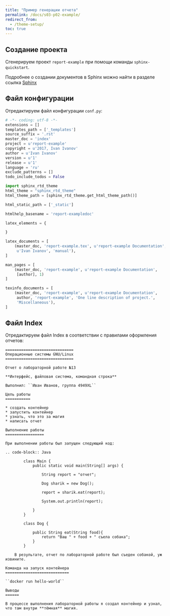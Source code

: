 ```yaml
---
title: "Пример генерации отчета"
permalink: /docs/s03-p02-example/
redirect_from:
  - /theme-setup/
toc: true
---
```

## Создание проекта

Сгенерируем проект `report-example` при помощи команды `sphinx-quickstart`.

Подробнее о создании документов в Sphinx можно найти в разделе ссылка [Sphinx](/ABC-Unix-Guide/docs/s03-p02-example/)

## Файл конфигурации

Отредактируем файл конфигурации `conf.py`:

```python
# -*- coding: utf-8 -*-
extensions = []
templates_path = ['_templates']
source_suffix = '.rst'
master_doc = 'index'
project = u'report-example'
copyright = u'2017, Ivan Ivanov'
author = u'Ivan Ivanov'
version = u'1'
release = u'1'
language = 'ru'
exclude_patterns = []
todo_include_todos = False

import sphinx_rtd_theme
html_theme = "sphinx_rtd_theme"
html_theme_path = [sphinx_rtd_theme.get_html_theme_path()]

html_static_path = ['_static']

htmlhelp_basename = 'report-exampledoc'

latex_elements = {

}

latex_documents = [
    (master_doc, 'report-example.tex', u'report-example Documentation',
     u'Ivan Ivanov', 'manual'),
]

man_pages = [
    (master_doc, 'report-example', u'report-example Documentation',
     [author], 1)
]

texinfo_documents = [
    (master_doc, 'report-example', u'report-example Documentation',
     author, 'report-example', 'One line description of project.',
     'Miscellaneous'),
]
```

## Файл Index

Отредактируем файл Index в соответствии с правилами оформления отчетов:

```
==============================
Операционные системы GNU/Linux
==============================

Отчет о лабораторной работе №13

**Интерфейс, файловая система, командная строка**

Выполнил: ``Иван Иванов, группа 4949XL``

Цель работы
===========

* создать контейнер
* запустить контейнер
* узнать, что это за магия
* написать отчет

Выполнение работы
=================

При выполнении работы был запущен следующий код:

.. code-block:: Java
    
        class Main {
            public static void main(String[] args) {
    
                String report = "отчет";
    
                Dog sharik = new Dog();
    
                report = sharik.eat(report);
    
                System.out.println(report);
    
            }
        }
    
        class Dog {
    
            public String eat(String food){            
                return "Ваш " + food + " съела собака";
            }
        }

    В результате, отчет по лабораторной работе был съеден собакой, уж извините.

Команда на запуск контейнера
============================

``docker run hello-world``

Выводы
======

В процессе выполнения лабораторной работы я создал контейнер и узнал, что там внутри **тёмная** магия.
```